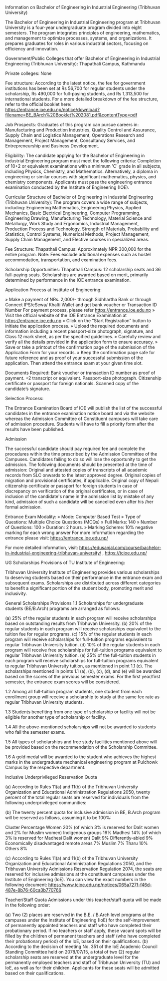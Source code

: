 Information on Bachelor of Engineering in Industrial Engineering (Tribhuvan University)

The Bachelor of Engineering in Industrial Engineering program at Tribhuvan University is a four-year undergraduate program divided into eight semesters. The program integrates principles of engineering, mathematics, and management to optimize processes, systems, and organizations. It prepares graduates for roles in various industrial sectors, focusing on efficiency and innovation.

Government/Public Colleges that offer Bachelor of Engineering in Industrial Engineering (Tribhuvan University):
Thapathali Campus, Kathmandu

Private colleges: None

Fee structure:
According to the latest notice, the fee for government institutions has been set at Rs 56,700 for regular students under the scholarship, Rs 490,000 for full-paying students, and Rs 1,313,500 for international students. For a more detailed breakdown of the fee structure, refer to the official booklet here: https://entrance.ioe.edu.np/notice/download?filename=BE_BArch%20Booklet%202081.pdf&contentType=pdf

Job Prospects:
Graduates of this program can pursue careers in:
Manufacturing and Production Industries, Quality Control and Assurance, Supply Chain and Logistics Management, Operations Research and Management, Project Management, Consultancy Services, and Entrepreneurship and Business Development.

Eligibility:
The candidate applying for the Bachelor of Engineering in Industrial Engineering program must meet the following criteria:
Completion of 10+2 or equivalent examinations with a minimum 'C' grade in all subjects, including Physics, Chemistry, and Mathematics.
Alternatively, a diploma in engineering or similar courses with significant mathematics, physics, and chemistry components.
Applicants must pass the engineering entrance examination conducted by the Institute of Engineering (IOE).

Curricular Structure of Bachelor of Engineering in Industrial Engineering (Tribhuvan University):
The program covers a wide range of subjects, including:
Engineering Mathematics, Engineering Physics, Applied Mechanics, Basic Electrical Engineering, Computer Programming, Engineering Drawing, Manufacturing Technology, Material Science and Metallurgy, Work Study and Ergonomics, Industrial Management, Production Process and Technology, Strength of Materials, Probability and Statistics, Control Systems, Numerical Methods, Project Management, Supply Chain Management, and Elective courses in specialized areas.

Fee Structure:
Thapathali Campus: Approximately NPR 300,000 for the entire program.
Note: Fees exclude additional expenses such as hostel accommodation, transportation, and examination fees.

Scholarship Opportunities:
Thapathali Campus: 12 scholarship seats and 36 full-paying seats.
Scholarships are awarded based on merit, primarily determined by performance in the IOE entrance examination.

Application Process at Institute of Engineering:

» Make a payment of NRs. 2,000/- through Sidhhartha Bank or through Connect IPS/eSewa/ Khalti Wallet and get bank voucher or Transaction ID Number For payment process, please refer https://entrance.ioe.edu.np
» Visit the official website of the IOE Entrance Examination at https://entrance.ioe.edu.np
» Click on the “Start Registration” button to initiate the application process.
» Upload the required documents and information including a recent passport-size photograph, signature, and Class 12 mark sheet, as per the specified guidelines.
» Carefully review and verify all the details provided in the application form to ensure accuracy.
» Save or take a printout of the confirmation page of the submission of the Application Form for your records.
» Keep the confirmation page safe for future reference and as proof of your successful submission of the application. Then attend the entrance exam at your given time slot.

Documents Required: Bank voucher or transaction ID number as proof of payment. +2 transcript or equivalent. Passport-size photograph. Citizenship certificate or passport for foreign nationals. Scanned copy of the candidate’s signature.

Selection Process:

The Entrance Examination Board of IOE will publish the list of the successful candidates in the entrance examination notice board and via the website whereas the Admission Committee of Constituent campuses will take care of admission procedure. Students will have to fill a priority form after the results have been published.

Admission

The successful candidate should pay required fee and complete the procedures within the time prescribed by the Admission Committee of the Campuses. Candidates failing to do so will lose the opportunity to get the admission. The following documents should be presented at the time of admission:
Original and attested copies of transcripts of all academic records from SLC onwards to the latest approved degree.
Original copies of migration and provisional certificates, if applicable.
Original copy of Nepali citizenship certificate or passport for foreign students
In case of discrepancy on verification of the original certificates, or in case of inclusion of the candidate's name in the admission list by mistake of any kind, admission of such a candidate will be cancelled even after his /her formal admission.

Entrance Exam Modality:
» Mode: Computer Based Test
» Type of Questions: Multiple Choice Questions (MCQs)
» Full Marks: 140
» Number of Questions: 100
» Duration: 2 hours.
» Marking Scheme: 10% negative marking for each wrong answer
For more information regarding the entrance please visit: https://entrance.ioe.edu.np/

For more detailed information, visit: https://edusanjal.com/course/bachelor-in-industrial-engineering-tribhuvan-university/ , https://tcioe.edu.np/

UG Scholarships Provisions of TU Institute of Engineering:

Tribhuvan University Institute of Engineering provides various scholarships to deserving students based on their performance in the entrance exam and subsequent exams. Scholarships are distributed across different categories to benefit a significant portion of the student body, promoting merit and inclusivity.

General Scholarships Provisions
1.1 Scholarships for undergraduate students (BE/B.Arch) programs are arranged as follows:

(a) 25% of the regular students in each program will receive scholarships based on outstanding results from Tribhuvan University.
(b) 20% of the regular students in each program will receive scholarships equivalent to the tuition fee for regular programs.
(c) 15% of the regular students in each program will receive scholarships for full-tuition programs equivalent to regular Tribhuvan University tuition.
(d) 10% of the regular students in each program will receive free scholarships for full-tuition programs equivalent to regular Tribhuvan University tuition.
(e) 25% of the full-tuition students in each program will receive scholarships for full-tuition programs equivalent to regular Tribhuvan University tuition, as mentioned in point 1.1 (c).
The scholarships mentioned in points 1.1 (a), (b), (c), (d), and (e) will be awarded based on the scores of the previous semester exams. For the first year/first semester, the entrance exam scores will be considered.

1.2 Among all full-tuition program students, one student from each enrollment group will receive a scholarship to study at the same fee rate as regular Tribhuvan University students.

1.3 Students benefiting from one type of scholarship or facility will not be eligible for another type of scholarship or facility.

1.4 All the above-mentioned scholarships will not be awarded to students who fail the semester exams.

1.5 All types of scholarships and free study facilities mentioned above will be provided based on the recommendation of the Scholarship Committee.

1.6 A gold medal will be awarded to the student who achieves the highest marks in the undergraduate mechanical engineering program at Pulchowk Campus by the respective department.

Inclusive Underprivileged Reservation Quota

(a) According to Rules 11(a) and 11(b) of the Tribhuvan University Organization and Educational Administration Regulations 2050, twenty percent of the total regular seats are reserved for individuals from the following underprivileged communities:

(b) The twenty percent quota for inclusive admission in BE, B.Arch program will be reserved as follows, assuming it to be 100%:

Cluster Percentage
Women 20% (of which 3% is reserved for Dalit women and 2% for Muslim women)
Indigenous groups 16%
Madhesi 14% (of which 3% is reserved for Madhesi Dalit women)
Dalit 9%
Differently-abled 9%
Economically disadvantaged remote areas 7%
Muslim 7%
Tharu 10%
Others 8%

(c) According to Rules 11(a) and 11(b) of the Tribhuvan University Organization and Educational Administration Regulations 2050, and the Tribhuvan University Admissions Reservation Regulation 2074, the seats are reserved for inclusive admissions at the constituent campuses under the Institute of Engineering (IoE). You can view the exact numbers in the following document: https://www.tcioe.edu.np/notices/065a727f-f46d-487e-8b76-60ca3b770766

Teacher/Staff Quota
Admissions under this teacher/staff quota will be made in the following order:

(a) Two (2) places are reserved in the B.E. / B.Arch level programs at the campuses under the Institute of Engineering (IoE) for the self-improvement of permanently appointed teachers and staff who have completed their probationary period. If no teachers or staff apply, these vacant spots will be filled by the children of permanent teachers and staff (who have completed their probationary period) of the IoE, based on their qualifications.
(b) According to the decision of meeting No. 351 of the IoE Academic Council Standing Committee held on 2078/07/15, a total of two (2) regular scholarship seats are reserved at the undergraduate level for the permanently employed teachers and staff of Tribhuvan University (TU) and IoE, as well as for their children. Applicants for these seats will be admitted based on their qualifications.
